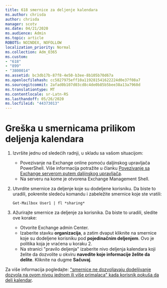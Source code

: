 ```yaml
---
title: 618 smernice za deljenje kalendara
ms.author: chrisda
author: chrisda
manager: scotv
ms.date: 04/21/2020
ms.audience: Admin
ms.topic: article
ROBOTS: NOINDEX, NOFOLLOW
localization_priority: Normal
ms.collection: Adm_O365
ms.custom:
- "618"
- "899"
- "3800014"
ms.assetid: bc3db17b-87f8-4e50-b3ee-8b105b70d67a
ms.openlocfilehash: cc5827975eff10a119281541622224d0e37f08a7
ms.sourcegitcommit: 2afad0b107d03cd8c4de0b85b5bee38a13a7960d
ms.translationtype: MT
ms.contentlocale: sr-Latn-RS
ms.lasthandoff: 05/26/2020
ms.locfileid: "44373013"
---
```

# <a name="policy-error-when-sharing-a-calendar"></a>Greška u smernicama prilikom deljenja kalendara

1. Izvršite jednu od sledećih radnji, u skladu sa vašom situacijom:
    - Povezivanje na Exchange online pomoću daljinskog upravljača PowerShell. Više informacija potražite u članku [Povezivanje sa Exchange serverom putem daljinskog upravljača](https://technet.microsoft.com/library/jj984289%28v=exchg.160%29.aspx).
    - Na serveru na kome je otvorena Exchange Management Shell.
2. Utvrdite smernice za deljenje koje su dodeljene korisniku. Da biste to uradili, pokrenite sledeću komandu i zabeležite smernice koje ste vratili:

    `
    Get-Mailbox User1 | fl *sharing*
    `

3. Ažurirajte smernice za deljenje za korisnika. Da biste to uradili, sledite ove korake:
    - Otvorite Exchange admin Center.
    - Izaberite stavku **organizacija**, a zatim dvaput kliknite na smernice koje su dodeljene korisniku pod **pojedinačnim deljenjem**. Ovo je politika koja je vraćena u koraku 2.
    - Na stranici "pravilo deljenja" izaberite nivo deljenja kalendara koji želite da dozvolite u okviru **navedite koje informacije želite da delite**. Kliknite na dugme **Sačuvaj**.

Za više informacija pogledajte: ["smernice ne dozvoljavaju dodeljivanje dozvola na ovom nivou jednom ili više primalaca" kada korisnik pokuša da deli kalendar](https://docs.microsoft.com/exchange/troubleshoot/calendar-sharing/policy-permissions-issue).
